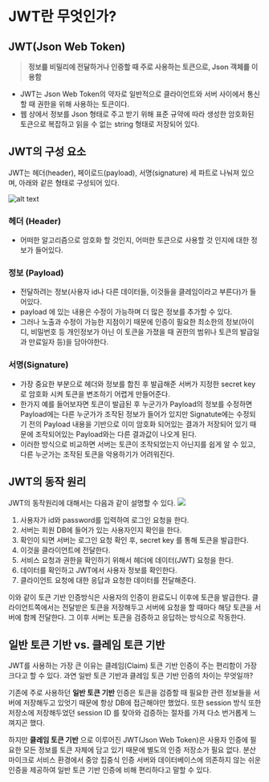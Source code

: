 JWT란 무엇인가?
===

## JWT(Json Web Token)
> **정보를 비밀리에 전달하거나 인증할 때 주로 사용하는 토큰으로, Json 객체를 이용함**
- JWT는 Json Web Token의 약자로 일반적으로 클라이언트와 서버 사이에서 통신할 때 권한을 위해 사용하는 토큰이다.
- 웹 상에서 정보를 Json 형태로 주고 받기 위해 표준 규약에 따라 생성한 암호화된 토큰으로 복잡하고 읽을 수 없는 string 형태로 저장되어 있다.

## JWT의 구성 요소
JWT는 헤더(header), 페이로드(payload), 서명(signature) 세 파트로 나눠져 있으며, 아래와 같은 형태로 구성되어 있다.

![alt text](https://velog.velcdn.com/images%2Fhahan%2Fpost%2Fb41e147b-69d0-41ad-9f23-5e1ab8ec35ce%2Fimage.png)

### 헤더 (Header)
- 어떠한 알고리즘으로 암호화 할 것인지, 어떠한 토큰으로 사용할 것 인지에 대한 정보가 들어있다.

### 정보 (Payload)
- 전달하려는 정보(사용자 id나 다른 데이터들, 이것들을 클레임이라고 부른다)가 들어있다.
- payload 에 있는 내용은 수정이 가능하며 더 많은 정보를 추가할 수 있다.
- 그러나 노출과 수정이 가능한 지점이기 때문에 인증이 필요한 최소한의 정보(아이디, 비밀번호 등 개인정보가 아닌 이 토큰을 가졌을 때 권한의 범위나 토큰의 발급일과 만료일자 등)을 담아야한다.

### 서명(Signature)
- 가장 중요한 부분으로 헤더와 정보를 합친 후 발급해준 서버가 지정한 secret key로 암호화 시켜 토큰을 변조하기 어렵게 만들어준다.
- 한가지 예를 들어보자면 토큰이 발급된 후 누군가가 Payload의 정보를 수정하면 Payload에는 다른 누군가가 조작된 정보가 들어가 있지만  Signatute에는 수정되기 전의 Payload 내용을 기반으로 이미 암호화 되어있는 결과가 저장되어 있기 때문에 조작되어있는 Payload와는 다른 결과값이 나오게 된다.
- 이러한 방식으로 비교하면 서버는 토큰이 조작되었는지 아닌지를 쉽게 알 수 있고, 다른 누군가는 조작된 토큰을 악용하기가 어려워진다.

## JWT의 동작 원리
JWT의 동작원리에 대해서는 다음과 같이 설명할 수 있다.
![](https://velog.velcdn.com/images%2Fhahan%2Fpost%2Fa2b9ade7-1812-47fc-a07f-f1f00ff5f28d%2Fimage.png)

1. 사용자가 id와 password를 입력하여 로그인 요청을 한다.
2. 서버는 회원 DB에 들어가 있는 사용자인지 확인을 한다.
3. 확인이 되면 서버는 로그인 요청 확인 후, secret key 를 통해 토큰을 발급한다. 
4. 이것을 클라이언트에 전달한다. 
5. 서비스 요청과 권한을 확인하기 위해서 헤더에 데이터(JWT) 요청을 한다.
6. 데이터를 확인하고 JWT에서 사용자 정보를 확인한다.
7. 클라이언트 요청에 대한 응답과 요청한 데이터를 전달해준다.

이와 같이 토큰 기반 인증방식은 사용자의 인증이 완료도니 이후에 토큰을 발급한다.
클라이언트쪽에서는 전달받은 토큰을 저장해두고 서버에 요청을 할 때마다 해당 토큰을 서버에 함께 전달한다. 그 이후 서버는 토큰을 검증하고 응답하는 방식으로 작동한다.

## 일반 토큰 기반 vs. 클레임 토큰 기반
JWT를 사용하는 가장 큰 이유는 클레임(Claim) 토큰 기반 인증이 주는 편리함이 가장 크다고 할 수 있다. 과연 일반 토큰 기반과 클레임 토큰 기반 인증의 차이는 무엇일까?


기존에 주로 사용하던 **일반 토큰 기반** 인증은 토큰을 검증할 때 필요한 관련 정보들을 서버에 저장해두고 있엇기 때문에 항상 DB에 접근해야만 했었다. 또한 session 방식 또한 저장소에 저장해두었던 session ID 를 찾아와 검증하는 절차를 가져 다소 번거롭게 느껴지곤 했다.


하지만 **클레임 토큰 기반** 으로 이루어진 JWT(Json Web Token)은 사용자 인증에 필요한 모든 정보를 토큰 자체에 담고 있기 때문에 별도의 인증 저장소가 필요 없다. 분산 마이크로 서비스 환경에서 중앙 집중식 인증 서버와 데이터베이스에 의존하지 않는 쉬운 인증을 제공하여 일반 토큰 기반 인증에 비해 편리하다고 말할 수 있다. 